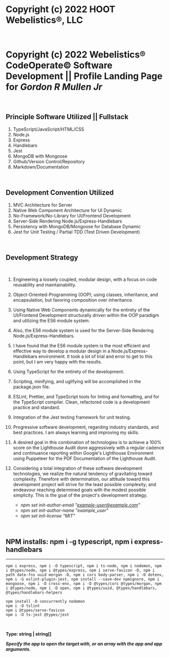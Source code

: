 # Copyright (c) 2022 HOOT Webelistics®, LLC

<br/>

# **Copyright (c) 2022 Webelistics® CodeOperate©️ Software Development || Profile Landing Page for** _Gordon R Mullen Jr_

<br/>

## **Principle Software Utilized || Fullstack**

1. TypeScript/JavaScript/HTML/CSS
2. Node.js
3. Express
4. Handlebars
5. Jest
6. MongoDB with Mongoose
7. Github/Version Control/Repository
8. Markdown/Documentation

<br/>

## **Development Convention Utilized**

1. MVC Architecture for Server
2. Native Web Component Architecture for UI Dynamic
3. No-Framework/No-Library for UI/Frontend Development
4. Server-Side Rendering Node.js/Express-Handlebars
5. Persistency with MongoDB/Mongoose for Database Dynamic
6. Jest for Unit Testing / Partial TDD (Test Driven Development)

<br/>

## Development Strategy

<br/>

1.  Engineering a loosely coupled, modular design, with a focus on code reusability and maintainability.
2.  Object-Oriented-Programming (OOP); using classes, inheritance, and encapsulation, but favoring composition over inheritance.
3.  Using Native Web Components dynamically for the entirety of the UI/Frontend Development structurally driven within the OOP paradigm and utilizing the ES6 module system.
4.  Also, the ES6 module system is used for the Server-Side Rendering Node.js/Express-Handlebars.
5.  I have found that the ES6 module system is the most efficient and effective way to develop a modular design in a Node.js/Express-Handlebars environment. It took a lot of trial and error to get to this point, but I am very happy with the results.
6.  Using TypeScript for the entirety of the development.
7.  Scripting, minifying, and uglifying will be accomplished in the package.json file.
8.  ESLint, Prettier, and TypeScript tools for linting and formatting, and for the TypeScript compiler. Clean, refactored code is a development practice and standard.
9.  Integration of the Jest testing framework for unit testing.
10. Progressive software development, regarding industry standards, and best practices. I am always learning and improving my skills.
11. A desired goal in this combination of technologies is to achieve a 100% score on the Lighthouse Audit done aggressively with a regular cadence and continuance reporting within Google's Lighthouse Environment using Puppeteer for the PDF Documentation of the Lighthouse Audit.
12. Considering a total integration of these software development technologies, we realize the natural tendency of gravitating toward complexity. Therefore with determination, our attitude toward this development project will strive for the least possible complexity; and endeavour reaching determined goals with the modest possible simplicity. This is the goal of the project's development strategy.

    -   _npm set init-author-email "example-user@example.com"_
    -   _npm set init-author-name "example_user"_
    -   _npm set init-license "MIT"_

<br/>

## **NPM installs: npm i -g typescript, npm i express-handlebars**

---

    npm i express, npm i -D typescript, npm i ts-node, npm i nodemon, npm i @types/node, npm i @types/express, npm i serve-favicon -D, npm i path date-fns uuid morgan -D, npm i cors body-parser, npm i -D dotenv,
    npm i -G eslint-plugin-jest, npm install --save-dev npmignore, npm i mongoose, npm i -D cross-env, npm i -D @types/cors @types/morgan, npm i @types/node, npm i -D open, npm i @types/uuid, @types/handlebars, @types/handlebars-helpers

    npm install -D concurrently nodemon
    npm i -D tslint
    npm i @types/serve-favicon
    npm i -D ts-jest @types/jest

  <br/>

**Type: string | string[]**

**_Specify the app to open the target with, or an array with the app and app arguments._**

<!--
    ,
    "exclude": [
    "./logs/*.*",
    "./node_modules/*.*",
    "./dist/*.*",
    "./src/typings/*.*"
    ],
    "include": ["./views/*.*/*.*"] -->

<!--
	"ts-node": {
		"transpileOnly": false,
		"files": true,
		"compilerOptions": {
			"module": "ESNext"
		}
	}, -->

<!-- "ts": "ts-node --require ts-node/register" -->

<!-- 	"execMap": {
		"ts": "ts-node --files ./src/server.ts"
	}, -->

<!-- "ignore": [".git", "node_modules/**/node_modules"],  -->

<!-- "env": {
		"NODE_ENV": "development"
	}, -->
<!--
     	"execMap": {
    	"ts": "ts-node --require ts-node/register"
    },
 -->

<!--
	<profile-footer id="profileFooter" class="profile-footer"></profile-footer>
  -->
